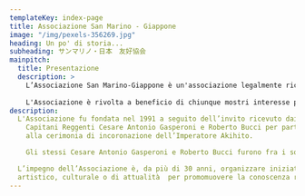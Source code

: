 ```yaml
---
templateKey: index-page
title: Associazione San Marino - Giappone
image: "/img/pexels-356269.jpg"
heading: Un po' di storia...
subheading: サンマリノ・日本　友好協会
mainpitch:
  title: Presentazione
  description: >
    L’Associazione San Marino-Giappone è un'associazione legalmente riconosciuta e regolarmente iscritta al Registro delle Associzioni al n° 11.
    
    L'Associazione è rivolta a beneficio di chiunque mostri interesse per il Sol Levante,  per approfondirne i vari aspetti sociali, culturali  e per far conoscere la realtà sammarinese al popolo nipponico.
description: 
  L'Associazione fu fondata nel 1991 a seguito dell’invito ricevuto dai
    Capitani Reggenti Cesare Antonio Gasperoni e Roberto Bucci per partecipare
    alla cerimonia di incoronazione dell’Imperatore Akihito.

    Gli stessi Cesare Antonio Gasperoni e Roberto Bucci furono fra i soci fondatori dell’Associazione.

  L’impegno dell’Associazione è, da più di 30 anni, organizzare iniziative di stampo
  artistico, culturale o di attualità  per promomuovere la conoscenza reciproca fra i due popoli.
---
```

